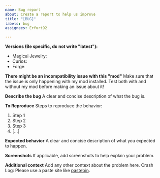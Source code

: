 ```yaml
---
name: Bug report
about: Create a report to help us improve
title: "[BUG]"
labels: bug
assignees: Erfurt92

---
```


<!--
#### Notice
Please reproduce all issues without any other unnecessary mods or data packs before submitting.
-->
**Versions (Be specific, do not write "latest"):**
* Magical Jewelry:
* Curios:
* Forge:

**There might be an incompatibility issue with this "mod"**
Make sure that the issue is only happening with my mod installed.
Test both with and without my mod before making an issue about it!

**Describe the bug**
A clear and concise description of what the bug is.

**To Reproduce**
Steps to reproduce the behavior:
1. Step 1
2. Step 2
3. Step 3
4. [...]

**Expected behavior**
A clear and concise description of what you expected to happen.

**Screenshots**
If applicable, add screenshots to help explain your problem.

**Additional context**
Add any other context about the problem here.
Crash Log: Please use a paste site like [pastebin](https://pastebin.com/).
